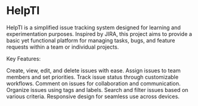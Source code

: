 # HelpTI
HelpTI is a simplified issue tracking system designed for learning and experimentation purposes. Inspired by JIRA, this project aims to provide a basic yet functional platform for managing tasks, bugs, and feature requests within a team or individual projects.

Key Features:

Create, view, edit, and delete issues with ease.
Assign issues to team members and set priorities.
Track issue status through customizable workflows.
Comment on issues for collaboration and communication.
Organize issues using tags and labels.
Search and filter issues based on various criteria.
Responsive design for seamless use across devices.

